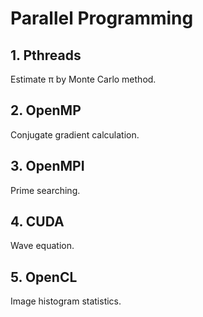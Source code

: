 # Parallel Programming

## 1. Pthreads
Estimate π by Monte Carlo method.

## 2. OpenMP
Conjugate gradient calculation.
 
## 3. OpenMPI
Prime searching.

## 4. CUDA
Wave equation.

## 5. OpenCL
Image histogram statistics.
